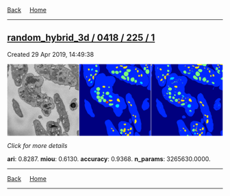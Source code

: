 
[Back](..)&nbsp;&nbsp;&nbsp;&nbsp;&nbsp;[Home](https://leapmanlab.github.io/snapshots)

---

<div class="summary"><a href="1"><h2>random_hybrid_3d / 0418 / 225 / 1</h2></a><p>Created 29 Apr 2019, 14:49:38
</p><a href="1"><img src="1/media/summary.png" align="center"></a><p>
<i>Click for more details</i>
</p></div>

**ari**: 0.8287. **miou**: 0.6130. **accuracy**: 0.9368. **n_params**: 3265630.0000. 

---

[Back](..)&nbsp;&nbsp;&nbsp;&nbsp;&nbsp;[Home](https://leapmanlab.github.io/snapshots)

---